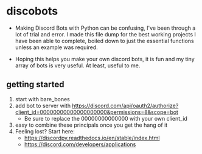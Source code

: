 # discobots
- Making Discord Bots with Python can be confusing,
I've been through a lot of trial and error. I made
this file dump for the best working projects I
have been able to complete, boiled down to just
the essential functions unless an example was required.



- Hoping this helps you make your own discord bots,
it is fun and my tiny array of bots is very useful.
At least, useful to me.














## getting started 
1. start with bare_bones
2. add bot to server with https://discord.com/api/oauth2/authorize?client_id=00000000000000000000&permissions=8&scope=bot
   - Be sure to replace the 00000000000000 with your own client_id
3. easy to combine these principals once you get the hang of it
4. Feeling lost? Start here: 
   - https://discordpy.readthedocs.io/en/stable/index.html
   - https://discord.com/developers/applications

